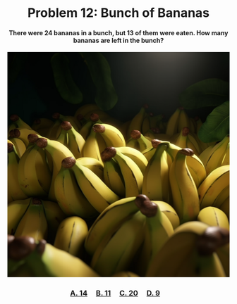 <h1 align="center">
Problem 12: Bunch of Bananas
</h1>

<h4 align="center">
There were 24 bananas in a bunch, but 13 of them were eaten. How many bananas are left in the bunch?
</h4>

<p align="center">
<img src="image2.png" height="512"/>
</p>

<h3 align="center"><span><a href="https://raw.githubusercontent.com/rain1024/math/main/assets/lose0.png">A. 14</a></span>&nbsp;&nbsp;&nbsp;&nbsp;
<span><a href="https://raw.githubusercontent.com/rain1024/math/main/assets/win0.png">B. 11</a></span>&nbsp;&nbsp;&nbsp;&nbsp;
<span><a href="https://raw.githubusercontent.com/rain1024/math/main/assets/lose0.png">C. 20</a></span>&nbsp;&nbsp;&nbsp;&nbsp;
<span><a href="https://raw.githubusercontent.com/rain1024/math/main/assets/lose0.png">D. 9</a></span>&nbsp;&nbsp;&nbsp;&nbsp;
</h3>